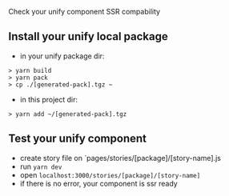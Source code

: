 Check your unify component SSR compability

## Install your unify local package

- in your unify package dir:

```
> yarn build
> yarn pack
> cp ./[generated-pack].tgz ~
```

- in this project dir:

```
> yarn add ~/[generated-pack].tgz
```

## Test your unify component

- create story file on `pages/stories/[package]/[story-name].js
- run `yarn dev`
- open `localhost:3000/stories/[package]/[story-name]`
- if there is no error, your component is ssr ready
